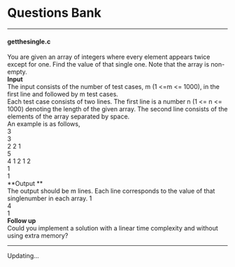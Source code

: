 # Questions Bank
***
#### getthesingle.c
You are given an array of integers where every element appears twice except for one. Find the value of that single one. Note that the array is non-empty.  
**Input**  
The input consists of the number of test cases, m (1 <=m <= 1000), in the first line and followed by m test cases.  
Each test case consists of two lines. The first line is a number n (1 <= n <= 1000) denoting the length of the given array. The second line consists of the elements of the array separated by space.  
An example is as follows,  
      3  
      3  
      2 2 1  
      5  
      4 1 2 1 2  
      1  
      1  
**Output **  
The output should be m lines. Each line corresponds to the value of that singlenumber in each array.
      1  
      4  
      1  
**Follow up**  
Could you implement a solution with a linear time complexity and without using extra memory?  
***
Updating...
